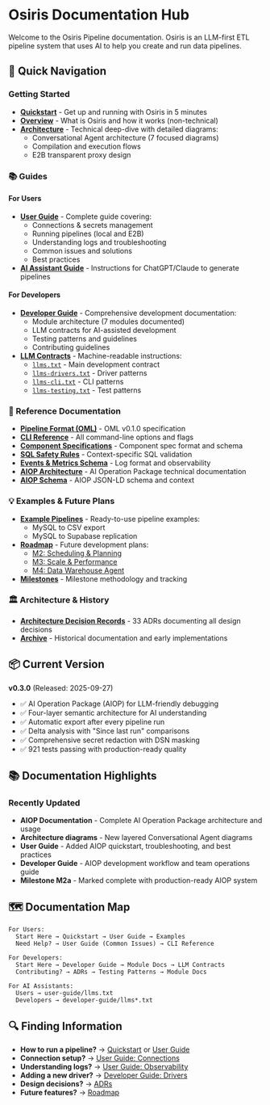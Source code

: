 # Osiris Documentation Hub

Welcome to the Osiris Pipeline documentation. Osiris is an LLM-first ETL pipeline system that uses AI to help you create and run data pipelines.

## 🚀 Quick Navigation

### Getting Started
- **[Quickstart](quickstart.md)** - Get up and running with Osiris in 5 minutes
- **[Overview](overview.md)** - What is Osiris and how it works (non-technical)
- **[Architecture](architecture.md)** - Technical deep-dive with detailed diagrams:
  - Conversational Agent architecture (7 focused diagrams)
  - Compilation and execution flows
  - E2B transparent proxy design

### 📚 Guides

#### For Users
- **[User Guide](user-guide/user-guide.md)** - Complete guide covering:
  - Connections & secrets management
  - Running pipelines (local and E2B)
  - Understanding logs and troubleshooting
  - Common issues and solutions
  - Best practices
- **[AI Assistant Guide](user-guide/llms.txt)** - Instructions for ChatGPT/Claude to generate pipelines

#### For Developers
- **[Developer Guide](developer-guide/README.md)** - Comprehensive development documentation:
  - Module architecture (7 modules documented)
  - LLM contracts for AI-assisted development
  - Testing patterns and guidelines
  - Contributing guidelines
- **[LLM Contracts](developer-guide/)** - Machine-readable instructions:
  - [`llms.txt`](developer-guide/llms.txt) - Main development contract
  - [`llms-drivers.txt`](developer-guide/llms-drivers.txt) - Driver patterns
  - [`llms-cli.txt`](developer-guide/llms-cli.txt) - CLI patterns
  - [`llms-testing.txt`](developer-guide/llms-testing.txt) - Test patterns

### 📖 Reference Documentation
- **[Pipeline Format (OML)](reference/pipeline-format.md)** - OML v0.1.0 specification
- **[CLI Reference](reference/cli.md)** - All command-line options and flags
- **[Component Specifications](reference/components-spec.md)** - Component spec format and schema
- **[SQL Safety Rules](reference/sql-safety.md)** - Context-specific SQL validation
- **[Events & Metrics Schema](reference/events_and_metrics_schema.md)** - Log format and observability
- **[AIOP Architecture](architecture/aiop.md)** - AI Operation Package technical documentation
- **[AIOP Schema](reference/aiop.schema.json)** - AIOP JSON-LD schema and context

### 💡 Examples & Future Plans
- **[Example Pipelines](examples/)** - Ready-to-use pipeline examples:
  - MySQL to CSV export
  - MySQL to Supabase replication
- **[Roadmap](roadmap/)** - Future development plans:
  - [M2: Scheduling & Planning](roadmap/milestone-m2-planning.md)
  - [M3: Scale & Performance](roadmap/milestone-m3-technical-scale.md)
  - [M4: Data Warehouse Agent](roadmap/milestone-m4-dwh-agent.md)
- **[Milestones](milestones/README.md)** - Milestone methodology and tracking

### 🏛️ Architecture & History
- **[Architecture Decision Records](adr/)** - 33 ADRs documenting all design decisions
- **[Archive](archive/)** - Historical documentation and early implementations

## 📦 Current Version

**v0.3.0** (Released: 2025-09-27)
- ✅ AI Operation Package (AIOP) for LLM-friendly debugging
- ✅ Four-layer semantic architecture for AI understanding
- ✅ Automatic export after every pipeline run
- ✅ Delta analysis with "Since last run" comparisons
- ✅ Comprehensive secret redaction with DSN masking
- ✅ 921 tests passing with production-ready quality

## 📚 Documentation Highlights

### Recently Updated
- **AIOP Documentation** - Complete AI Operation Package architecture and usage
- **Architecture diagrams** - New layered Conversational Agent diagrams
- **User Guide** - Added AIOP quickstart, troubleshooting, and best practices
- **Developer Guide** - AIOP development workflow and team operations guide
- **Milestone M2a** - Marked complete with production-ready AIOP system

## 🗺️ Documentation Map

```
For Users:
  Start Here → Quickstart → User Guide → Examples
  Need Help? → User Guide (Common Issues) → CLI Reference

For Developers:
  Start Here → Developer Guide → Module Docs → LLM Contracts
  Contributing? → ADRs → Testing Patterns → Module Docs

For AI Assistants:
  Users → user-guide/llms.txt
  Developers → developer-guide/llms*.txt
```

## 🔍 Finding Information

- **How to run a pipeline?** → [Quickstart](quickstart.md) or [User Guide](user-guide/user-guide.md)
- **Connection setup?** → [User Guide: Connections](user-guide/user-guide.md#1-connections--secrets)
- **Understanding logs?** → [User Guide: Observability](user-guide/user-guide.md#3-observability)
- **Adding a new driver?** → [Developer Guide: Drivers](developer-guide/module-drivers.md)
- **Design decisions?** → [ADRs](adr/)
- **Future features?** → [Roadmap](roadmap/)

